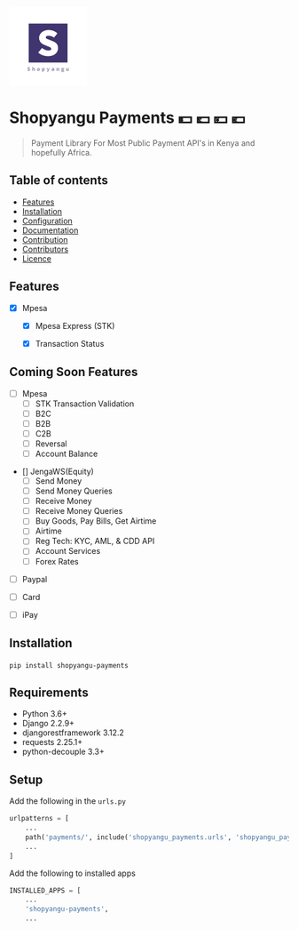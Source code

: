 <p align="left"><a href="https://www.shopyangu.com/" target="_blank"><img src="assets/logo.png" width="140"></a></p>


# Shopyangu Payments :dollar: :pound: :yen: :euro:

> Payment Library For Most Public Payment API's in Kenya and hopefully Africa.


## Table of contents

- [Features](#features)
- [Installation](#installation)
- [Configuration](#configuration)
- [Documentation](#documentation)
- [Contribution](#contribution)
- [Contributors](#contributors)
- [Licence](#licence)


## Features

- [x] Mpesa
  - [x] Mpesa Express (STK)
  - [x] Transaction Status


## Coming Soon Features
- [ ] Mpesa
  - [ ] STK Transaction Validation
  - [ ] B2C
  - [ ] B2B
  - [ ] C2B
  - [ ] Reversal
  - [ ] Account Balance
- [] JengaWS(Equity)
  - [ ] Send Money
  - [ ] Send Money Queries
  - [ ] Receive Money
  - [ ] Receive Money Queries
  - [ ] Buy Goods, Pay Bills, Get Airtime
  - [ ] Airtime
  - [ ] Reg Tech: KYC, AML, & CDD API
  - [ ] Account Services
  - [ ] Forex Rates
- [ ] Paypal
- [ ] Card
- [ ] iPay



## Installation
`pip install shopyangu-payments`


## Requirements 

- Python 3.6+
- Django 2.2.9+
- djangorestframework 3.12.2
- requests 2.25.1+
- python-decouple 3.3+


## Setup

Add the following in the `urls.py`
```python
urlpatterns = [
    ...
    path('payments/', include('shopyangu_payments.urls', 'shopyangu_payments')),
    ...
]
```


Add the following to installed apps

```python
INSTALLED_APPS = [
    ...
    'shopyangu-payments',
    ...
```